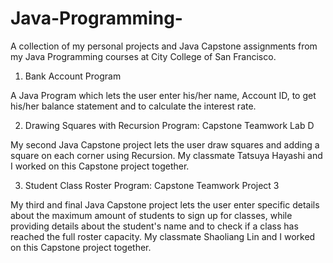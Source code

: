 # Java-Programming-
A collection of my personal projects and Java Capstone assignments from my Java Programming courses at City College of San Francisco. 

1) Bank Account Program

A Java Program which lets the user enter his/her name, Account ID, to get his/her balance statement and to calculate the interest rate. 

2) Drawing Squares with Recursion Program: Capstone Teamwork Lab D 

My second Java Capstone project lets the user draw squares and adding a square on each corner using Recursion. My classmate Tatsuya Hayashi and I worked on this Capstone project together. 

3) Student Class Roster Program: Capstone Teamwork Project 3

My third and final Java Capstone project lets the user enter specific details about the maximum amount of students to sign up for classes, while providing details about the student's name and to check if a class has reached the full roster capacity. My classmate Shaoliang Lin and I worked on this Capstone project together. 




